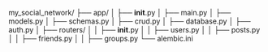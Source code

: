 my_social_network/
├── app/
│   ├── __init__.py
│   ├── main.py
│   ├── models.py
│   ├── schemas.py
│   ├── crud.py
│   ├── database.py
│   ├── auth.py
│   ├── routers/
│   │   ├── __init__.py
│   │   ├── users.py
│   │   ├── posts.py
│   │   ├── friends.py
│   │   ├── groups.py
└── alembic.ini
